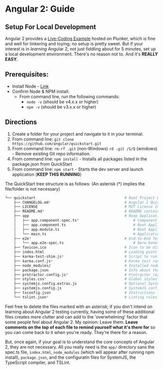 # Angular 2: Guide

## Setup For Local Development

Angular 2 provides a [Live-Coding Example](http://plnkr.co/edit/?p=preview&open=app%2Fapp.component.ts)
  hosted on Plunker, which is fine and well for tinkering and toying; no setup is pretty sweet.
  But if your interest is in _learning_ Angular 2, not just fiddling about for 5 minutes, set up
  a local development environment. There's no reason not to. And it's **REALLY
  EASY.**



## Prerequisites:

- Install Node - [Link](https://nodejs.org/en/)
- Confirm Node & NPM install:
  - From command line, run the following commands:
    * `node -v` (should be v4.x.x or higher)
    * `npm -v` (should be v3.x.x or higher)



## Directions

1. Create a folder for your project and navigate to it in your terminal.
2. From command line: `git clone https://github.com/angular/quickstart.git`
3. From command line: `rm-rf .git` (non-Windows) `rd .git /S/Q` (windows)  - Remove existing
    Git repo information.
4. From command line: `npm install` - Installs all packages listed in the package.json from QuickStart
5. From command line: `npm start` - Starts the dev server and launch application (**KEEP THIS RUNNING**)

The QuickStart tree structure is as follows:
(An asterisk (*) implies the file/folder is not necessary)
```bash
└── quickstart                                         # Root Project Directory
    ├── CHANGELOG.md*                                  # Angular 2 QuickStart Change log
    ├── LICENSE                                        # MIT License Information
    ├── README.md*                                     # README containing everything I will say here
    ├── app                                            # Roop Application Folder
    │   ├── app.component.spec.ts*                         # Component Unit Test
    │   ├── app.component.ts                               # Root Application Component
    │   ├── app.module.ts                                  # Root Application Module 
    │   └── main.ts                                        # Application starting point (bootstrap)
    ├── e2e*                                           # End-to-End Testing
    │   └── app.e2e-spec.ts                                # Bare-bones E2E test for sample app
    ├── favicon.ico                                    # Icon to be displayed when 'Favorited'
    ├── index.html                                     # Loading point of the application
    ├── karma-test-shim.js*                            # Script to run karma w/ SystemJS
    ├── karma.conf.js*                                 # Karma test runner configuration
    ├── node_modules/                                  # Installed node modules
    ├── package.json                                   # Info about the application, scripts, dependencies, etc.
    ├── protractor.config.js*                          # Protractor (e2e test runner) configuration
    ├── styles.css*                                    # Global styles for the application
    ├── systemjs.config.extras.js                      # Optional SystemJS configuration file for adding custom mappings
    ├── systemjs.config.js                             # SystemJS configuration settings
    ├── tsconfig.json                                  # Instructions for TypeScript compiler
    └── tslint.json*                                   # Linting rules favored by the Angular style guide - https://angular.io/docs/ts/latest/guide/style-guide.html
```
Feel free to delete the files marked with an asterisk; if you don't intend on learning about
  Angular 2 testing currently, having some of these additional files creates more clutter and can 
  add to the 'overwhelming' factor that some people feel about Angular 2. My opinion: Leave them.
  **Leave comments on the top of each file to remind yourself what it's there for** so you can
  come back to it when you're ready. They're there for a reason.

But, once again, if your goal is to understand the core concepts of Angular 2, they are 
  not necessary. All you really need is the `app/` directory sans the spec.ts file, 
  `index.html`, `node_modules` (which will appear after running npm install), `package.json`,
  and the configuratin files for SystemJS, the TypeScript compiler, and TSLint.